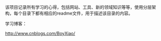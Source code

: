该项目记录所有学习的心得，包括网站、工具、新的领域知识等等，使用分层架构，每个目录下都有相应的readme文件，用于描述该目录的内容。

学习博客：

http://www.cnblogs.com/BoyXiao/

